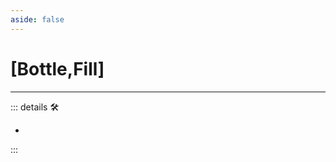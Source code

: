 ```yaml
---
aside: false
---
```

# <py>[Bottle,Fill]</py>

---

<!-- =================================================== -->
<!-- =================================================== -->
<!-- =================================================== -->
<!-- =================================================== -->
<!-- =================================================== -->
::: details 🛠

-

:::

